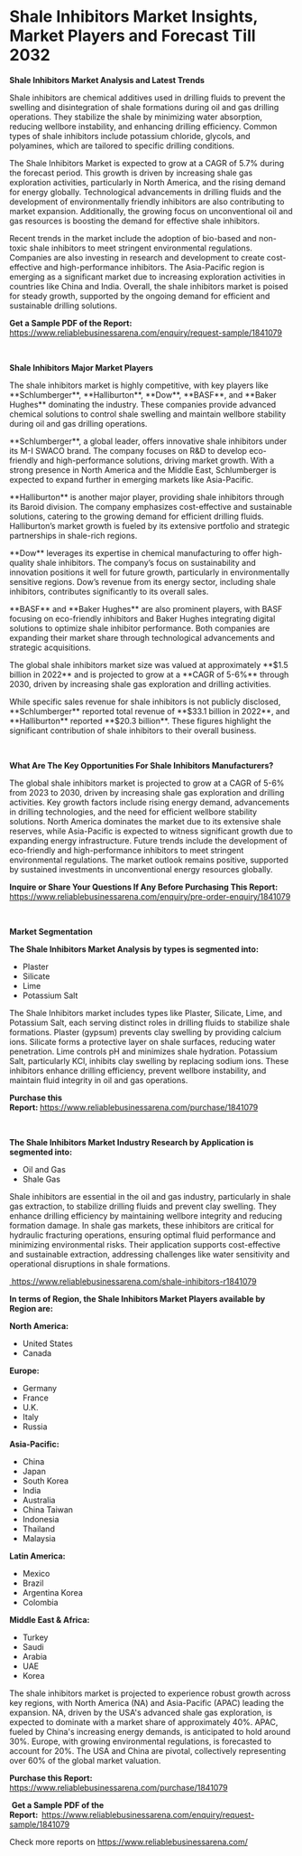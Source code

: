 <p><h1>Shale Inhibitors Market Insights, Market Players and Forecast Till 2032</h1></p><p><strong>Shale Inhibitors Market Analysis and Latest Trends</strong></p>
<p><p>Shale inhibitors are chemical additives used in drilling fluids to prevent the swelling and disintegration of shale formations during oil and gas drilling operations. They stabilize the shale by minimizing water absorption, reducing wellbore instability, and enhancing drilling efficiency. Common types of shale inhibitors include potassium chloride, glycols, and polyamines, which are tailored to specific drilling conditions.</p><p>The Shale Inhibitors Market is expected to grow at a CAGR of 5.7% during the forecast period. This growth is driven by increasing shale gas exploration activities, particularly in North America, and the rising demand for energy globally. Technological advancements in drilling fluids and the development of environmentally friendly inhibitors are also contributing to market expansion. Additionally, the growing focus on unconventional oil and gas resources is boosting the demand for effective shale inhibitors.</p><p>Recent trends in the market include the adoption of bio-based and non-toxic shale inhibitors to meet stringent environmental regulations. Companies are also investing in research and development to create cost-effective and high-performance inhibitors. The Asia-Pacific region is emerging as a significant market due to increasing exploration activities in countries like China and India. Overall, the shale inhibitors market is poised for steady growth, supported by the ongoing demand for efficient and sustainable drilling solutions.</p></p>
<p><strong>Get a Sample PDF of the Report:&nbsp;</strong> <a href="https://www.reliablebusinessarena.com/enquiry/request-sample/1841079?utm_campaign=2041&utm_medium=2&utm_source=Github&utm_content=ia&utm_term=30012025&utm_id=shale-inhibitors">https://www.reliablebusinessarena.com/enquiry/request-sample/1841079</a></p>
<p>&nbsp;</p>
<p><strong>Shale Inhibitors Major Market Players</strong></p>
<p><p>The shale inhibitors market is highly competitive, with key players like **Schlumberger**, **Halliburton**, **Dow**, **BASF**, and **Baker Hughes** dominating the industry. These companies provide advanced chemical solutions to control shale swelling and maintain wellbore stability during oil and gas drilling operations.</p><p>**Schlumberger**, a global leader, offers innovative shale inhibitors under its M-I SWACO brand. The company focuses on R&D to develop eco-friendly and high-performance solutions, driving market growth. With a strong presence in North America and the Middle East, Schlumberger is expected to expand further in emerging markets like Asia-Pacific.</p><p>**Halliburton** is another major player, providing shale inhibitors through its Baroid division. The company emphasizes cost-effective and sustainable solutions, catering to the growing demand for efficient drilling fluids. Halliburton’s market growth is fueled by its extensive portfolio and strategic partnerships in shale-rich regions.</p><p>**Dow** leverages its expertise in chemical manufacturing to offer high-quality shale inhibitors. The company’s focus on sustainability and innovation positions it well for future growth, particularly in environmentally sensitive regions. Dow’s revenue from its energy sector, including shale inhibitors, contributes significantly to its overall sales.</p><p>**BASF** and **Baker Hughes** are also prominent players, with BASF focusing on eco-friendly inhibitors and Baker Hughes integrating digital solutions to optimize shale inhibitor performance. Both companies are expanding their market share through technological advancements and strategic acquisitions.</p><p>The global shale inhibitors market size was valued at approximately **$1.5 billion in 2022** and is projected to grow at a **CAGR of 5-6%** through 2030, driven by increasing shale gas exploration and drilling activities.</p><p>While specific sales revenue for shale inhibitors is not publicly disclosed, **Schlumberger** reported total revenue of **$33.1 billion in 2022**, and **Halliburton** reported **$20.3 billion**. These figures highlight the significant contribution of shale inhibitors to their overall business.</p></p>
<p>&nbsp;</p>
<p><strong>What Are The Key Opportunities For Shale Inhibitors Manufacturers?</strong></p>
<p><p>The global shale inhibitors market is projected to grow at a CAGR of 5-6% from 2023 to 2030, driven by increasing shale gas exploration and drilling activities. Key growth factors include rising energy demand, advancements in drilling technologies, and the need for efficient wellbore stability solutions. North America dominates the market due to its extensive shale reserves, while Asia-Pacific is expected to witness significant growth due to expanding energy infrastructure. Future trends include the development of eco-friendly and high-performance inhibitors to meet stringent environmental regulations. The market outlook remains positive, supported by sustained investments in unconventional energy resources globally.</p></p>
<p><strong>Inquire or Share Your Questions If Any Before Purchasing This Report:</strong> <a href="https://www.reliablebusinessarena.com/enquiry/pre-order-enquiry/1841079?utm_campaign=2041&utm_medium=2&utm_source=Github&utm_content=ia&utm_term=30012025&utm_id=shale-inhibitors">https://www.reliablebusinessarena.com/enquiry/pre-order-enquiry/1841079</a></p>
<p>&nbsp;</p>
<p><strong>Market Segmentation</strong></p>
<p><strong>The Shale Inhibitors Market Analysis by types is segmented into:</strong></p>
<p><ul><li>Plaster</li><li>Silicate</li><li>Lime</li><li>Potassium Salt</li></ul></p>
<p><p>The Shale Inhibitors market includes types like Plaster, Silicate, Lime, and Potassium Salt, each serving distinct roles in drilling fluids to stabilize shale formations. Plaster (gypsum) prevents clay swelling by providing calcium ions. Silicate forms a protective layer on shale surfaces, reducing water penetration. Lime controls pH and minimizes shale hydration. Potassium Salt, particularly KCl, inhibits clay swelling by replacing sodium ions. These inhibitors enhance drilling efficiency, prevent wellbore instability, and maintain fluid integrity in oil and gas operations.</p></p>
<p><strong>Purchase this Report:&nbsp;</strong><a href="https://www.reliablebusinessarena.com/purchase/1841079?utm_campaign=2041&utm_medium=2&utm_source=Github&utm_content=ia&utm_term=30012025&utm_id=shale-inhibitors">https://www.reliablebusinessarena.com/purchase/1841079</a></p>
<p>&nbsp;</p>
<p><strong>The Shale Inhibitors Market Industry Research by Application is segmented into:</strong></p>
<p><ul><li>Oil and Gas</li><li>Shale Gas</li></ul></p>
<p><p>Shale inhibitors are essential in the oil and gas industry, particularly in shale gas extraction, to stabilize drilling fluids and prevent clay swelling. They enhance drilling efficiency by maintaining wellbore integrity and reducing formation damage. In shale gas markets, these inhibitors are critical for hydraulic fracturing operations, ensuring optimal fluid performance and minimizing environmental risks. Their application supports cost-effective and sustainable extraction, addressing challenges like water sensitivity and operational disruptions in shale formations.</p></p>
<p><a href="https://www.reliablebusinessarena.com/shale-inhibitors-r1841079?utm_campaign=2041&utm_medium=2&utm_source=Github&utm_content=ia&utm_term=30012025&utm_id=shale-inhibitors">&nbsp;https://www.reliablebusinessarena.com/shale-inhibitors-r1841079</a></p>
<p><strong>In terms of Region, the Shale Inhibitors Market Players available by Region are:</strong></p>
<p>
    <p> <strong> North America: </strong>
        <ul>
            <li>United States</li>
            <li>Canada</li>
        </ul>
        </p> 
    <p> <strong> Europe: </strong>
        <ul>
            <li>Germany</li>
            <li>France</li>
            <li>U.K.</li>
            <li>Italy</li>
            <li>Russia</li>
        </ul>
        </p> 
    <p> <strong> Asia-Pacific: </strong>
        <ul>
            <li>China</li>
            <li>Japan</li>
            <li>South Korea</li>
            <li>India</li>
            <li>Australia</li>
            <li>China Taiwan</li>
            <li>Indonesia</li>
            <li>Thailand</li>
            <li>Malaysia</li>
        </ul>
        </p> 
    <p> <strong> Latin America: </strong>
        <ul>
            <li>Mexico</li>
            <li>Brazil</li>
            <li>Argentina Korea</li>
            <li>Colombia</li>
        </ul>
        </p> 
    <p> <strong> Middle East & Africa: </strong>
        <ul>
            <li>Turkey</li>
            <li>Saudi</li>
            <li>Arabia</li>
            <li>UAE</li>
            <li>Korea</li>
        </ul>
    </p>
    </p>
<p><p>The shale inhibitors market is projected to experience robust growth across key regions, with North America (NA) and Asia-Pacific (APAC) leading the expansion. NA, driven by the USA's advanced shale gas exploration, is expected to dominate with a market share of approximately 40%. APAC, fueled by China's increasing energy demands, is anticipated to hold around 30%. Europe, with growing environmental regulations, is forecasted to account for 20%. The USA and China are pivotal, collectively representing over 60% of the global market valuation.</p></p>
<p><strong>Purchase this Report: </strong><a href="https://www.reliablebusinessarena.com/purchase/1841079?utm_campaign=2041&utm_medium=2&utm_source=Github&utm_content=ia&utm_term=30012025&utm_id=shale-inhibitors">https://www.reliablebusinessarena.com/purchase/1841079</a></p>
<p>&nbsp;<strong>Get a Sample PDF of the Report:&nbsp;&nbsp;</strong><a href="https://www.reliablebusinessarena.com/enquiry/request-sample/1841079?utm_campaign=2041&utm_medium=2&utm_source=Github&utm_content=ia&utm_term=30012025&utm_id=shale-inhibitors">https://www.reliablebusinessarena.com/enquiry/request-sample/1841079</a></p>
<p><strong></strong></p>
<p>Check more reports on <a href="https://www.reliablebusinessarena.com/?utm_campaign=2041&utm_medium=2&utm_source=Github&utm_content=ia&utm_term=30012025&utm_id=shale-inhibitors">https://www.reliablebusinessarena.com/</a></p>